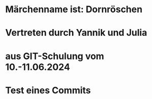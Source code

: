 # Märchenname ist: Dornröschen
# Vertreten durch Yannik und Julia
# aus GIT-Schulung vom 10.-11.06.2024
# Test eines Commits